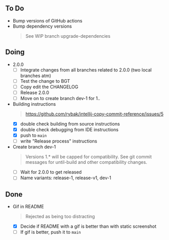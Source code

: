 ## To Do

- Bump versions of GitHub actions
- Bump dependency versions
    > See WIP branch upgrade-dependencies

## Doing

- 2.0.0
    * [ ] Integrate changes from all branches related to 2.0.0 (two local branches atm)
    * [ ] Test the change to BGT
    * [ ] Copy edit the CHANGELOG
    * [ ] Release 2.0.0
    * [ ] Move on to create branch dev-1 for 1.*.*
- Building instructions
    > https://github.com/rybak/intellij-copy-commit-reference/issues/5
    * [x] double check building from source instructions
    * [x] double check debugging from IDE instructions
    * [x] push to `main`
    * [ ] write "Release process" instructions
- Create branch dev-1
    > Versions 1.* will be capped for compatibility. See git commit messages for until-build and other compatibility changes.
    * [ ] Wait for 2.0.0 to get released
    * [ ] Name variants: release-1, release-v1, dev-1

## Done

- Gif in README
    > Rejected as being too distracting
    * [x] Decide if README with a gif is better than with static screenshot
    * [ ] If gif is better, push it to `main`
